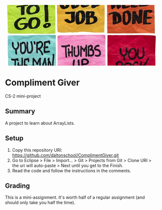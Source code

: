 
<div style="height:200px;overflow: hidden">
<img src="header.jpg" width="100%" style="position:relative;top:-70px;padding-left:-20px;padding-right: -20px">
</div>

# Compliment Giver
CS-2 mini-project

## Summary
A project to learn about ArrayLists.

## Setup
1. Copy this repository URI: https://github.com/daltonschool/ComplimentGiver.git
1. Go to Eclipse > File > Import... > Git > Projects from Git > Clone URI > the uri will auto-paste > Next until you get to the Finish.
1. Read the code and follow the instructions in the comments.

## Grading
This is a mini-assignment. It's worth half of a regular assignment (and should only take you half the time).

<div style="height:200px;overflow: hidden">
<img src="header.jpg" width="100%" style="position:relative;top:-370px;padding-left:-20px;padding-right: -20px">
</div>